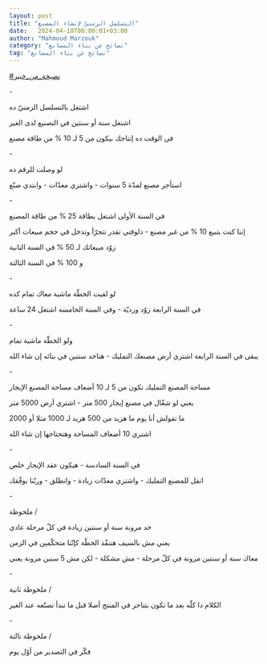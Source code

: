 ```yaml
---
layout: post
title: "التسلسل الزمنيّ لإنشاء المصنع"
date:   2024-04-10T00:00:01+03:00
author: "Mahmoud Marzouk"
category: "نصائح عن بناء المصانع"
tag: "نصائح عن بناء المصانع"
---
```



[<u>\#نصيحة\_من\_خبير</u>](https://www.facebook.com/hashtag/%D9%86%D8%B5%D9%8A%D8%AD%D8%A9_%D9%85%D9%86_%D8%AE%D8%A8%D9%8A%D8%B1?__eep__=6&__cft__%5b0%5d=AZUzk8A27vTbs1gWic0d7_0pGKuWzs8mOGv36ZAoRPHZRP9Wz1BhYuE2rmt7dpgyJrUDMJ_UJ9s90TSjTCyz4K_wS0aoV-r-lgTdTiFIeTQxEATngOL4hBRkyjo34scrJaShVJeWR6DAT5hP-RE8hPjNvwqCoxkSLxf0f2-66ubtVBhgx0n42garTIM5QXTZVTY&__tn__=*NK-R)

\-

اشتغل بالتسلسل الزمنيّ ده

اشتغل سنة أو سنتين في التصنيع لدى الغير

في الوقت ده إنتاجك بيكون من 5 لـ 10 % من طاقة
مصنع

\-

لو وصلت للرقم ده

استأجر مصنع لمدّة 5 سنوات - واشتري معدّات - وابتدي
صنّع

\-

في السنة الأولى اشتغل بطاقة 25 % من طاقة المصنع

إنتا كنت بتبيع 10 % من غير مصنع - دلوقتي تقدر تتجرّأ
وتدخل في حجم مبيعات أكبر

زوّد مبيعاتك لـ 50 % في السنة التانية

و 100 % في السنة التالتة

\-

لو لقيت الخطّة ماشية معاك تمام كده

في السنة الرابعة زوّد ورديّة - وفي السنة الخامسة اشتغل 24
ساعة

\-

ولو الخطّة ماشية تمام

يبقى في السنة الرابعة اشتري أرض مصنعك التمليك - هتاخد
سنتين في بنائه إن شاء الله

\-

مساحة المصنع التمليك تكون من 5 لـ 10 أضعاف مساحة المصنع
الإيجار

يعني لو شغّال في مصنع إيجار 500 متر - اشتري أرض 5000
متر

ما تقولش أنا يوم ما هزيد من 500 هزيد لـ 1000 مثلا أو
2000

اشتري 10 أضعاف المساحة وهتحتاجها إن شاء الله

\-

في السنة السادسة - هيكون عقد الإيجار خلص

انقل للمصنع التمليك - واشتري معدّات زيادة - وانطلق -
وربّنا يوفّقك

\-

ملحوظة /

خد مرونة سنة أو سنتين زيادة في كلّ مرحلة عادي

يعني مش بالسيف هننفّذ الخطّة كإنّنا متحكّمين في الزمن

معاك سنة أو سنتين مرونة في كلّ مرحلة - مش مشكلة - لكن مش
5 سنين مرونة يعني

\-

ملحوظة تانية /

الكلام دا كلّه بعد ما تكون بتتاجر في المنتج أصلا قبل ما
تبدأ تصنّعه عند الغير

\-

ملحوظة تالتة /

فكّر في التصدير من أوّل يوم
